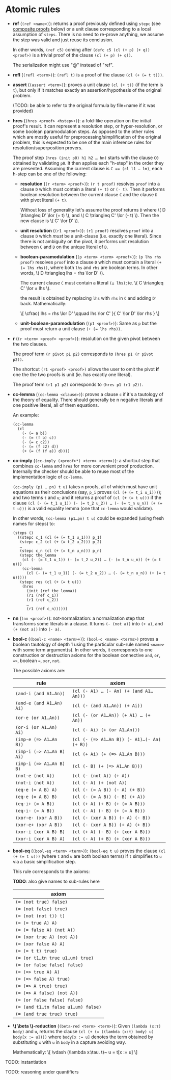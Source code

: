 # Atomic rules

- **ref** (`(ref <name>)`): returns a proof previously defined using `stepc`
  (see [composite proofs](#composite-proofs) below) or a unit clause
  corresponding to a local assumption of `steps`.
  There is no need to re-prove anything, we assume the step was valid and
  just reuse its conclusion.

  In other words, `(ref c5)` coming after `(defc c5 (cl (+ p) (+ q)) <proof>)`
  is a trivial proof of the clause `(cl (+ p) (+ q))`.

  The serialization might use "@" instead of "ref".

- **refl** (`(refl <term>)`): `(refl t)` is a proof of the
  clause `(cl (+ (= t t)))`.

- **assert** (`(assert <term>)`): proves a unit clause `(cl (+ t))` (if
  the term is `t`), but only if it matches exactly
  an assertion/hypothesis of the original problem.

  (TODO: be able to refer to the original formula by file+name if it was provided)

- **hres** (`(hres <proof> <hstep>+)`): a fold-like operation on the
  initial proof's result. It can represent a resolution step, or hyper-resolution,
  or some boolean paramodulation steps. As opposed to the other rules which
  are mostly useful for preprocessing/simplification of the original problem,
  this is expected to be one of the main inference rules
  for resolution/superposition provers.

  The proof step `(hres (init p0) h1 h2 … hn)` starts with the clause
  `C0` obtained by validating `p0`. It then applies each "h-step" in the order
  they are presented. Assuming the current clause is `C == (cl l1 … lm)`,
  each h-step can be one of the following:

  * **resolution** (`(r <term> <proof>)`): `(r t proof)`
    resolves `proof` into a clause `D` which must contain a literal
    `(+ t)` or `(- t)`. Then it performs boolean resolution between
    the current clause `C` and the clause `D` with pivot literal `(+ t)`.

    Without loss of generality let's assume the proof returns `D`
    where \\( D \triangleq D' \lor (+ t) \\), and \\( C \triangleq C' \lor (- t) \\).
    Then the new clause is \\( C' \lor D' \\).

  * **unit resolution** (`(r1 <proof>)`): `(r1 proof)` resolves `proof` into a clause `D`
    which _must_ be a unit-clause (i.e. exactly one literal).
    Since there is not ambiguity on the pivot, it performs unit resolution
    between `C` and `D` on the unique literal of `D`.

  * **boolean-paramodulation** (`(p <term> <term> <proof>)`):
    `(p lhs rhs proof)` resolves `proof` into a clause
    `D` which must contain a literal `(+ (= lhs rhs))`, where both
    `lhs` and `rhs` are boolean terms.
    In other words, \\( D \triangleq lhs = rhs \lor D' \\).

    The current clause `C` must contain a literal `(± lhs)`;
    ie. \\( C \triangleq C' \lor ± lhs \\).

    the result is obtained by replacing `lhs` with `rhs` in `C` and
    adding `D'` back. Mathematically:

    \\[
      \cfrac{
        lhs = rhs \lor D'
        \qquad
        lhs \lor C'
        }{
          C' \lor D' \lor rhs
        }
    \\]

  * **unit-boolean-paramodulation** (`(p1 <proof>)`):
    Same as `p` but the proof must return a unit clause `(+ (= lhs rhs))`.

- **r** (`(r <term> <proof> <proof>)`): resolution on the given pivot
  between the two clauses.

  The proof term `(r pivot p1 p2)` corresponds to `(hres p1 (r pivot p2))`.

  The shortcut `(r1 <proof> <proof>)` allows the user to omit the
  pivot **if** one the the two proofs is unit (ie. has exactly one literal).

  The proof term `(r1 p1 p2)` corresponds to `(hres p1 (r1 p2))`.

- **cc-lemma** (`(cc-lemma <clause>)`): proves a clause `c` if it's a
  tautology of the theory of equality. There should generally be
  n negative literals and one positive literal, all of them equations.

  An example:

  ```
  (cc-lemma
    (cl
      (- (= a b))
      (- (= (f b) c))
      (- (= c c2))
      (- (= (f c2) d))
      (+ (= (f (f a)) d))))
  ```

- **cc-imply** (`(cc-imply (<proof>*) <term> <term>)`): a shortcut step
  that combines `cc-lemma` and `hres` for more convenient proof production.
  Internally the checker should be able to reuse most of the implementation
  logic of `cc-lemma`.

  `(cc-imply (p1 … pn) t u)` takes `n` proofs, all of which must have
  unit equations as their conclusions (say, `p_i` proves `(cl (+ (= t_i u_i)))`);
  and two terms `t` and `u`;
  and it returns a proof of `(cl (+ (= t u)))` if
  the clause `(cl (- (= t_1 u_1)) (- (= t_2 u_2)) … (- (= t_n u_n)) (+ (= t u)))`
  is a valid equality lemma (one that `cc-lemma` would validate).

  In other words, `(cc-lemma (p1…pn) t u)`
  could be expanded (using fresh names for steps) to:

  ```
  (steps ()
    ((stepc c_1 (cl (+ (= t_1 u_1))) p_1)
     (stepc c_2 (cl (+ (= t_2 u_2))) p_2)
     …
     (stepc c_n (cl (+ (= t_n u_n))) p_n)
     (stepc the_lemma
      (cl (- (= t_1 u_1)) (- (= t_2 u_2)) … (- (= t_n u_n)) (+ (= t u)))
      (cc-lemma
        (cl (- (= t_1 u_1)) (- (= t_2 u_2)) … (- (= t_n u_n)) (+ (= t u)))))
     (stepc res (cl (+ (= t u)))
      (hres
        (init (ref the_lemma))
        (r1 (ref c_1))
        (r1 (ref c_2))
        …
        (r1 (ref c_n))))))
  ```

- **nn** (`(nn <proof>)`): not-normalization: a normalization step that
  transforms some literals in a clause. It turns `(- (not a))` into `(+ a)`,
  and `(+ (not a))` into `(- a)`.

- **bool-c** (`(bool-c <name> <term>+)`): `(bool-c <name> <terms>)`
  proves a boolean tautology of depth 1 using the
  particular sub-rule named `<name>` with some term argument(s).
  In other words, it corresponds to one construction or destruction axioms for
  the boolean connective `and`, `or`, `=>`, boolean `=`, `xor`, `not`.

  The possible axioms are:

  | rule | axiom |
  |------| --|
  | `(and-i (and A1…An))` | `(cl (- A1) … (- An) (+ (and A1…An)))` |
  | `(and-e (and A1…An) Ai)` | `(cl (- (and A1…An)) (+ Ai))` |
  | `(or-e (or A1…An))` | `(cl (- (or A1…An)) (+ A1) … (+ An))` |
  | `(or-i (or A1…An) Ai)` | `(cl (- Ai) (+ (or A1…An)))` |
  | `(imp-e (=> A1…An B))` | `(cl (- (=> A1…An B)) (- A1)…(- An) (+ B))` |
  | `(imp-i (=> A1…An B) Ai)` | `(cl (+ Ai) (+ (=> A1…An B)))` |
  | `(imp-i (=> A1…An B) B)` | `(cl (- B) (+ (=> A1…An B)))` |
  | `(not-e (not A))` | `(cl (- (not A)) (+ A))` |
  | `(not-i (not A))` | `(cl (- A) (+ (not A))` |
  | `(eq-e (= A B) A)` | `(cl (- (= A B)) (- A) (+ B))` |
  | `(eq-e (= A B) B)` | `(cl (- (= A B)) (- B) (+ A))` |
  | `(eq-i+ (= A B))` | `(cl (+ A) (+ B) (+ (= A B)))` |
  | `(eq-i- (= A B))` | `(cl (- A) (- B) (+ (= A B)))` |
  | `(xor-e- (xor A B))` | `(cl (- (xor A B)) (- A) (- B))` |
  | `(xor-e+ (xor A B))` | `(cl (- (xor A B)) (+ A) (+ B))` |
  | `(xor-i (xor A B) B)` | `(cl (+ A) (- B) (+ (xor A B)))` |
  | `(xor-i (xor A B) A)` | `(cl (- A) (+ B) (+ (xor A B)))` |

- **bool-eq** (`(bool-eq <term> <term>)`): `(bool-eq t u)` proves
  the clause `(cl (+ (= t u)))` (where `t` and `u` are both boolean terms)
  if `t` simplifies to `u` via a basic simplification step.

  This rule corresponds to the axioms:

  **TODO**: also give names to sub-rules here

  | axiom |
  |-----|
  | `(= (not true) false)` |
  | `(= (not false) true)` |
  | `(= (not (not t)) t)` |
  | `(= (= true A) A)` |
  | `(= (= false A) (not A))` |
  | `(= (xor true A) (not A))` |
  | `(= (xor false A) A)` |
  | `(= (= t t) true)` |
  | `(= (or t1…tn true u1…um) true)` |
  | `(= (or false false) false)` |
  | `(= (=> true A) A)` |
  | `(= (=> false A) true)` |
  | `(= (=> A true) true)` |
  | `(= (=> A false) (not A))` |
  | `(= (or false false) false)` |
  | `(= (and t1…tn false u1…um) false)` |
  | `(= (and true true) true)` |

- **\\( \beta \\)-reduction** (`(beta-red <term> <term>)`):
  Given `(lambda (x:τ) body)` and `u`, returns the clause
  `(cl (+ (= ((lambda (x:τ) body) u) body[x := u])))`
  where `body[x := u]` denotes the term obtained by substituting `x` with `u`
  in `body` in a capture avoiding way.

  Mathematically:
  \\[
    \vdash (\lambda x:\tau. t)~ u = t[x := u]
  \\]

<!-- TODO? or unecessary?
- **\\( \eta \\)-expansion** (`(eta-exp <term>)`):
  Given a term `t` of arrow type `a → b`, returns the lemma
  `(cl (+ (= t ((lambda (x:a) t) x))))` for a variable `x` of type `a`.

  Mathematically:
  \\[
    (\lambda x:\tau. t)~ x = t
  \\]
  -->


TODO: instantiation

TODO: reasoning under quantifiers

